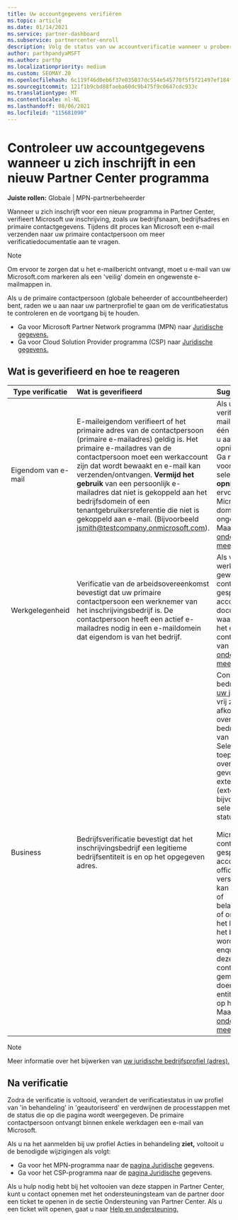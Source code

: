 ```yaml
---
title: Uw accountgegevens verifiëren
ms.topic: article
ms.date: 01/14/2021
ms.service: partner-dashboard
ms.subservice: partnercenter-enroll
description: Volg de status van uw accountverificatie wanneer u probeert in te schrijven in een nieuw Partner Center programma. Meer informatie over het leveren van aanvullende informatie, indien nodig.
author: parthpandyaMSFT
ms.author: parthp
ms.localizationpriority: medium
ms.custom: SEOMAY.20
ms.openlocfilehash: 6c119f46d0eb6f37e035037dc554e545770f5f5f21497ef184f7bcc1629915a8
ms.sourcegitcommit: 121f1b9cbd88faeba60dc9b475f9c0647cdc933c
ms.translationtype: MT
ms.contentlocale: nl-NL
ms.lasthandoff: 08/06/2021
ms.locfileid: "115681090"
---
```

# <a name="verify-your-account-information-when-you-enroll-in-a-new-partner-center-program"></a>Controleer uw accountgegevens wanneer u zich inschrijft in een nieuw Partner Center programma

**Juiste rollen:** Globale | MPN-partnerbeheerder

Wanneer u zich inschrijft voor een nieuw programma in Partner Center, verifieert Microsoft uw inschrijving, zoals uw bedrijfsnaam, bedrijfsadres en primaire contactgegevens. Tijdens dit proces kan Microsoft een e-mail verzenden naar uw primaire contactpersoon om meer verificatiedocumentatie aan te vragen.

>[!NOTE]
>Om ervoor te zorgen dat u het e-mailbericht ontvangt, moet u e-mail van uw Microsoft.com markeren als een 'veilig' domein en ongewenste e-mailmappen in.

Als u de primaire contactpersoon (globale beheerder of accountbeheerder) bent, raden we u aan naar uw partnerprofiel te gaan om de verificatiestatus te controleren en de voortgang bij te houden.

- Ga voor Microsoft Partner Network programma (MPN) naar [Juridische gegevens.](https://partner.microsoft.com/pcv/accountsettings/connectedpartnerprofile)
- Ga voor Cloud Solution Provider programma (CSP) naar [Juridische gegevens.](https://partner.microsoft.com/pcv/accountsettings/partnerprofile)


## <a name="what-is-verified-and-how-to-respond"></a>Wat is geverifieerd en hoe te reageren

| **Type verificatie**   | **Wat is geverifieerd**   | **Suggesties**                                                                                        |
|----------------------------|:-----------------------------------|:-----------------------------------------------------------------------------------------------------|
| Eigendom van e-mail            | E-maileigendom verifieert of het primaire adres van de contactpersoon (primaire e-mailadres) geldig is. Het primaire e-mailadres van de contactpersoon moet een werkaccount zijn dat wordt bewaakt en e-mail kan verzenden/ontvangen. **Vermijd het gebruik** van een persoonlijk e-mailadres dat niet is gekoppeld aan het bedrijfsdomein of een tenantgebruikersreferentie die niet is gekoppeld aan e-mail. (Bijvoorbeeld jsmith@testcompany.onmicrosoft.com). | Als u het e-mailbericht voor verificatie van e-maileigendom niet binnen één werkdag ontvangt, kunt u aanvragen dat de e-mail opnieuw wordt verzonden. Ga naar uw profielpagina voor [MPN](https://partner.microsoft.com/pcv/accountsettings/connectedpartnerprofile) of [CSP](https://partner.microsoft.com/pcv/accountsettings/partnerprofile) en selecteer **Verificatie-e-mail opnieuw verzenden.** Zorg ervoor dat u e-mail Microsoft.com als een 'veilig' domein en controleer ongewenste e-mailmappen. Maak een [ondersteuningsticket voor meer hulp.](https://partner.microsoft.com/dashboard/support/csp/servicerequests/create?stage=2&topicid=b818ac05-8091-44a0-f9b4-6bb008a1ef54)|
|Werkgelegenheid |Verificatie van de arbeidsovereenkomst bevestigt dat uw primaire contactpersoon een werknemer van het inschrijvingsbedrijf is. De contactpersoon heeft een actief e-mailadres nodig in een e-maildomein dat eigendom is van het bedrijf.|Als verificatie van de werknemer wordt geweigerd, moet de primaire contactpersoon (normaal gesproken uw globale of accountbeheerder) documentatie verstrekken waarin wordt bevestigd dat het e-maildomein van de contactpersoon eigendom is van de werkgever. Maak een [ondersteuningsticket voor meer hulp.](https://partner.microsoft.com/dashboard/support/csp/servicerequests/create?stage=2&topicid=c34a5c81-a111-476d-11a4-81c808c37a6b) |
| Business   | Bedrijfsverificatie bevestigt dat het inschrijvingsbedrijf een legitieme bedrijfsentiteit is en op het opgegeven adres. | Controleer of de bedrijfsnaam en het adres in [uw juridische bedrijfsprofiel](https://partner.microsoft.com/pcv/accountsettings/connectedpartnerprofile) vrij zijn van spelfouten en afkortingen. Ze moeten exact overeenkomen met de bedrijfsregistratierecords van uw formele bedrijf. Selecteer, indien van toepassing, de overeenkomst die is gevonden in een aantal externe gegevensbronnen (externe bedrijfsdatabases, bijvoorbeeld Dun & Brad selectievakje (DUNS ID) of statusregister).<br /><br />Microsoft vraagt de primaire contactpersoon (normaal gesproken uw globale of accountbeheerder) om officiële documentatie te verstrekken. Documentatie kan een bedrijfsregistratie- of belastingregistratiecertificaat of ontvangstbewijs zijn uit het land van herkomst van het bedrijf, waaruit moet worden betaald of via een enquête. Microsoft gebruikt deze documentatie om te controleren of het bedrijf is gemachtigd om zaken te doen onder die specifieke entiteitsnaam en zich bevindt op het opgegeven adres. Maak een [ondersteuningsticket voor meer hulp.](https://partner.microsoft.com/dashboard/support/csp/servicerequests/create?stage=2&topicid=52ac28f3-d58f-99d9-9846-3df5a6477c54)|

> [!NOTE]
> Meer informatie over het bijwerken van [uw juridische bedrijfsprofiel (adres).](update-your-partner-profile.md)

## <a name="after-verification"></a>Na verificatie

Zodra de verificatie is voltooid, verandert de verificatiestatus in uw profiel van 'in behandeling' in 'geautoriseerd' en verdwijnen de processtappen met de status die op die pagina wordt weergegeven. De primaire contactpersoon ontvangt binnen enkele werkdagen een e-mail van Microsoft. 

Als u na het aanmelden bij uw profiel Acties in behandeling **ziet,** voltooit u de benodigde wijzigingen als volgt:

- Ga voor het MPN-programma naar de [pagina Juridische](https://partner.microsoft.com/pcv/accountsettings/connectedpartnerprofile) gegevens.  
- Ga voor het CSP-programma naar de [pagina Juridische](https://partner.microsoft.com/pcv/accountsettings/partnerprofile) gegevens.

Als u hulp nodig hebt bij het voltooien van deze stappen in Partner Center, kunt u contact opnemen met het ondersteuningsteam van de partner door een ticket te openen in de sectie Ondersteuning van Partner Center. Als u een ticket wilt openen, gaat u naar [Help en ondersteuning.](https://partner.microsoft.com/dashboard/support/servicerequests/create?stage=2&topicid=21655de7-7dbb-4927-33a2-f60f45feadf3)
